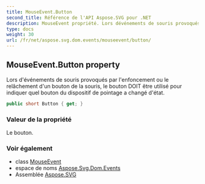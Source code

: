 ```yaml
---
title: MouseEvent.Button
second_title: Référence de l'API Aspose.SVG pour .NET
description: MouseEvent propriété. Lors dévénements de souris provoqués par lenfoncement ou le relâchement dun bouton de la souris le bouton DOIT être utilisé pour indiquer quel bouton du dispositif de pointage a changé détat.
type: docs
weight: 30
url: /fr/net/aspose.svg.dom.events/mouseevent/button/
---
```

## MouseEvent.Button property

Lors d'événements de souris provoqués par l'enfoncement ou le relâchement d'un bouton de la souris, le bouton DOIT être utilisé pour indiquer quel bouton du dispositif de pointage a changé d'état.

```csharp
public short Button { get; }
```

### Valeur de la propriété

Le bouton.

### Voir également

* class [MouseEvent](../)
* espace de noms [Aspose.Svg.Dom.Events](../../mouseevent/)
* Assemblée [Aspose.SVG](../../../)


